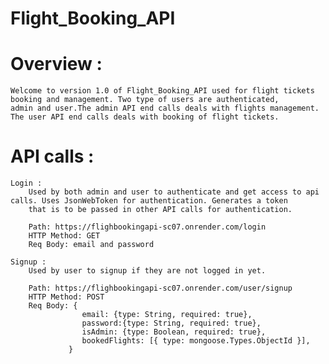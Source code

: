 # Flight_Booking_API

# Overview : 
    Welcome to version 1.0 of Flight_Booking_API used for flight tickets booking and management. Two type of users are authenticated,
    admin and user.The admin API end calls deals with flights management. The user API end calls deals with booking of flight tickets.
    
# API calls :
    Login :
        Used by both admin and user to authenticate and get access to api calls. Uses JsonWebToken for authentication. Generates a token
        that is to be passed in other API calls for authentication.
        
        Path: https://flighbookingapi-sc07.onrender.com/login
        HTTP Method: GET
        Req Body: email and password
        
    Signup :
        Used by user to signup if they are not logged in yet.
        
        Path: https://flighbookingapi-sc07.onrender.com/user/signup
        HTTP Method: POST
        Req Body: {
                    email: {type: String, required: true},
                    password:{type: String, required: true},
                    isAdmin: {type: Boolean, required: true},
                    bookedFlights: [{ type: mongoose.Types.ObjectId }],
                 }
        
        
    
